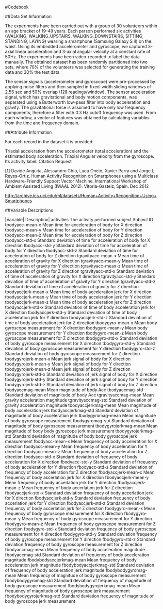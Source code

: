 #Codebook

##Data Set Information

The experiments have been carried out with a group of 30 volunteers within an age bracket of 19-48 years. Each person performed six activities (WALKING, WALKING_UPSTAIRS, WALKING_DOWNSTAIRS, SITTING, STANDING, LAYING) wearing a smartphone (Samsung Galaxy S II) on the waist. Using its embedded accelerometer and gyroscope, we captured 3-axial linear acceleration and 3-axial angular velocity at a constant rate of 50Hz. The experiments have been video-recorded to label the data manually. The obtained dataset has been randomly partitioned into two sets, where 70% of the volunteers was selected for generating the training data and 30% the test data.

The sensor signals (accelerometer and gyroscope) were pre-processed by applying noise filters and then sampled in fixed-width sliding windows of 2.56 sec and 50% overlap (128 readings/window). The sensor acceleration signal, which has gravitational and body motion components, was separated using a Butterworth low-pass filter into body acceleration and gravity. The gravitational force is assumed to have only low frequency components, therefore a filter with 0.3 Hz cutoff frequency was used. From each window, a vector of features was obtained by calculating variables from the time and frequency domain.

##Attribute Information

For each record in the dataset it is provided:

Triaxial acceleration from the accelerometer (total acceleration) and the estimated body acceleration.
Triaxial Angular velocity from the gyroscope.
Its activity label.
Citation Request

[1] Davide Anguita, Alessandro Ghio, Luca Oneto, Xavier Parra and Jorge L. Reyes-Ortiz. Human Activity Recognition on Smartphones using a Multiclass Hardware-Friendly Support Vector Machine. International Workshop of Ambient Assisted Living (IWAAL 2012). Vitoria-Gasteiz, Spain. Dec 2012

http://archive.ics.uci.edu/ml/datasets/Human+Activity+Recognition+Using+Smartphones

##Variable Descriptions

|Variable|	Description|
activities	The activity performed
subject	Subject ID
tbodyacc-mean-x	Mean time for acceleration of body for X direction
tbodyacc-mean-y	Mean time for acceleration of body for Y direction
tbodyacc-mean-z	Mean time for acceleration of body for Z direction
tbodyacc-std-x	Standard deviation of time for acceleration of body for X direction
tbodyacc-std-y	Standard deviation of time for acceleration of body for Y direction
tbodyacc-std-z	Standard deviation of time for acceleration of body for Z direction
tgravityacc-mean-x	Mean time of acceleration of gravity for X direction
tgravityacc-mean-y	Mean time of acceleration of gravity for Y direction
tgravityacc-mean-z	Mean time of acceleration of gravity for Z direction
tgravityacc-std-x	Standard deviation of time of acceleration of gravity for X direction
tgravityacc-std-y	Standard deviation of time of acceleration of gravity for Y direction
tgravityacc-std-z	Standard deviation of time of acceleration of gravity for Z direction
tbodyaccjerk-mean-x	Mean time of body acceleration jerk for X direction
tbodyaccjerk-mean-y	Mean time of body acceleration jerk for Y direction
tbodyaccjerk-mean-z	Mean time of body acceleration jerk for Z direction
tbodyaccjerk-std-x	Standard deviation of time of body acceleration jerk for X direction
tbodyaccjerk-std-y	Standard deviation of time of body acceleration jerk for Y direction
tbodyaccjerk-std-z	Standard deviation of time of body acceleration jerk for Z direction
tbodygyro-mean-x	Mean body gyroscope measurement for X direction
tbodygyro-mean-y	Mean body gyroscope measurement for Y direction
tbodygyro-mean-z	Mean body gyroscope measurement for Z direction
tbodygyro-std-x	Standard deviation of body gyroscope measurement for X direction
tbodygyro-std-y	Standard deviation of body gyroscope measurement for Y direction
tbodygyro-std-z	Standard deviation of body gyroscope measurement for Z direction
tbodygyrojerk-mean-x	Mean jerk signal of body for X direction
tbodygyrojerk-mean-y	Mean jerk signal of body for Y direction
tbodygyrojerk-mean-z	Mean jerk signal of body for Z direction
tbodygyrojerk-std-x	Standard deviation of jerk signal of body for X direction
tbodygyrojerk-std-y	Standard deviation of jerk signal of body for Y direction
tbodygyrojerk-std-z	Standard deviation of jerk signal of body for Z direction
tbodyaccmag-mean	Mean magnitude of body Acc
tbodyaccmag-std	Standard deviation of magnitude of body Acc
tgravityaccmag-mean	Mean gravity acceleration magnitude
tgravityaccmag-std	Standard deviation of gravity acceleration magnitude
tbodyaccjerkmag-mean	Mean magnitude of body acceleration jerk
tbodyaccjerkmag-std	Standard deviation of magnitude of body acceleration jerk
tbodygyromag-mean	Mean magnitude of body gyroscope measurement
tbodygyromag-std	Standard deviation of magnitude of body gyroscope measurement
tbodygyrojerkmag-mean	Mean magnitude of body body gyroscope jerk measurement
tbodygyrojerkmag-std	Standard deviation of magnitude of body body gyroscope jerk measurement
fbodyacc-mean-x	Mean frequency of body acceleration for X direction
fbodyacc-mean-y	Mean frequency of body acceleration for Y direction
fbodyacc-mean-z	Mean frequency of body acceleration for Z direction
fbodyacc-std-x	Standard deviation of frequency of body acceleration for X direction
fbodyacc-std-y	Standard deviation of frequency of body acceleration for Y direction
fbodyacc-std-z	Standard deviation of frequency of body acceleration for Z direction
fbodyaccjerk-mean-x	Mean frequency of body accerlation jerk for X direction
fbodyaccjerk-mean-y	Mean frequency of body accerlation jerk for Y direction
fbodyaccjerk-mean-z	Mean frequency of body accerlation jerk for Z direction
fbodyaccjerk-std-x	Standard deviation frequency of body accerlation jerk for X direction
fbodyaccjerk-std-y	Standard deviation frequency of body accerlation jerk for Y direction
fbodyaccjerk-std-z	Standard deviation frequency of body accerlation jerk for Z direction
fbodygyro-mean-x	Mean frequency of body gyroscope measurement for X direction
fbodygyro-mean-y	Mean frequency of body gyroscope measurement for Y direction
fbodygyro-mean-z	Mean frequency of body gyroscope measurement for Z direction
fbodygyro-std-x	Standard deviation frequency of body gyroscope measurement for X direction
fbodygyro-std-y	Standard deviation frequency of body gyroscope measurement for Y direction
fbodygyro-std-z	Standard deviation frequency of body gyroscope measurement for Z direction
fbodyaccmag-mean	Mean frequency of body acceleration magnitude
fbodyaccmag-std	Standard deviation of frequency of body acceleration magnitude
fbodybodyaccjerkmag-mean	Mean frequency of body acceleration jerk magnitude
fbodybodyaccjerkmag-std	Standard deviation of frequency of body acceleration jerk magnitude
fbodybodygyromag-mean	Mean frequency of magnitude of body gyroscope measurement
fbodybodygyromag-std	Standard deviation of frequency of magnitude of body gyroscope measurement
fbodybodygyrojerkmag-mean	Mean frequency of magnitude of body gyroscope jerk measurement
fbodybodygyrojerkmag-std	Standard deviation frequency of magnitude of body gyroscope jerk measurement
